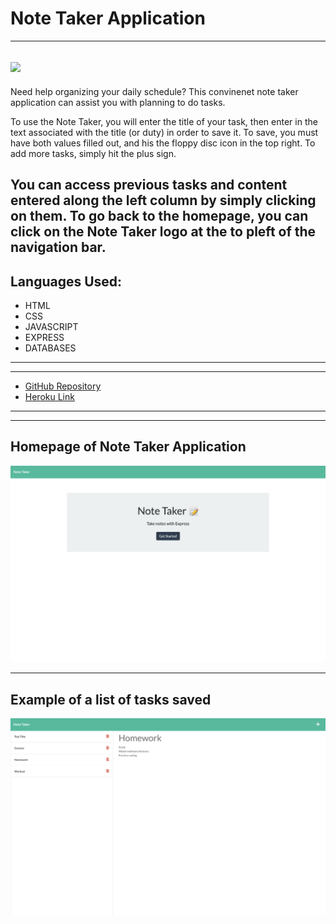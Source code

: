 # Note Taker Application
----
![](https://camo.githubusercontent.com/c652dbcdb4bc224b3e4d7bd673bdbf698c6681a7503057b555e88f47eb523af5/68747470733a2f2f696d672e736869656c64732e696f2f62616467652f4c6963656e73652d4d49542d79656c6c6f77677265656e)
----
Need help organizing your daily schedule? This convinenet note taker application can assist you with planning to do tasks.

To use the Note Taker, you will enter the title of your task, then enter in the text associated with the title (or duty) in order to save it. To save, you must have both values filled out, and his the floppy disc icon in the top right. To add more tasks, simply hit the plus sign.

You can access previous tasks and content entered along the left column by simply clicking on them. To go back to the homepage, you can click on the Note Taker logo at the to pleft of the navigation bar. 
----

## Languages Used:
* HTML
* CSS
* JAVASCRIPT
* EXPRESS
* DATABASES

----
----
* [GitHub Repository](https://github.com/jadehuynh/note-taker)
* [Heroku Link](https://boiling-lowlands-79306.herokuapp.com/)
----
----
## Homepage of Note Taker Application
![Homepage of Note Take Application](./public/assets/images/homepage.png)

----
## Example of a list of tasks saved
![List of tasks saved](./public/assets/images/example.png)